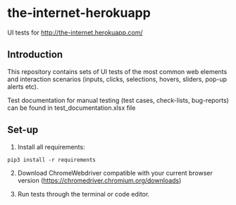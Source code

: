 # the-internet-herokuapp
UI tests for http://the-internet.herokuapp.com/

## Introduction

This repository contains sets of UI tests of the most common web elements and interaction scenarios (inputs, clicks, selections, hovers, sliders, pop-up alerts etc).

Test documentation for manual testing (test cases, check-lists, bug-reports) can be found in test_documentation.xlsx file 

## Set-up
1) Install all requirements: 
 ```
 pip3 install -r requirements
 ```
2) Download ChromeWebdriver compatible with your current browser version (https://chromedriver.chromium.org/downloads)

3) Run tests through the terminal or code editor.
